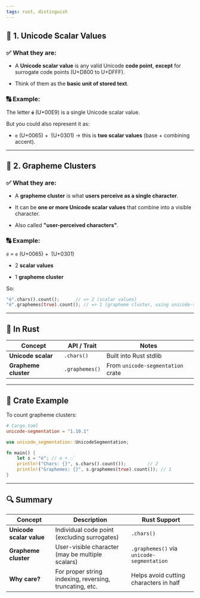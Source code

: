 ```yaml
---
tags: rust, distinguish
---
```


## 🧱 1. Unicode Scalar Values

### ✅ What they are:

- A **Unicode scalar value** is any valid Unicode **code point**, **except** for surrogate code points (U+D800 to U+DFFF).
    
- Think of them as the **basic unit of stored text**.
    

### 🔠 Example:

The letter **`é`** (U+00E9) is a single Unicode scalar value.

But you could also represent it as:

- `e` (U+0065) + `́` (U+0301) → this is **two scalar values** (base + combining accent).
    

---

## 🧩 2. Grapheme Clusters

### ✅ What they are:

- A **grapheme cluster** is what **users perceive as a single character**.
    
- It can be **one or more Unicode scalar values** that combine into a visible character.
    
- Also called **"user-perceived characters"**.
    

### 🔠 Example:

`é` = `e` (U+0065) + `́` (U+0301)

- 2 **scalar values**
    
- 1 **grapheme cluster**
    

So:

```rust
"é".chars().count();      // => 2 (scalar values)
"é".graphemes(true).count(); // => 1 (grapheme cluster, using unicode-segmentation crate)
```

---

## 📌 In Rust

|Concept|API / Trait|Notes|
|---|---|---|
|**Unicode scalar**|`.chars()`|Built into Rust stdlib|
|**Grapheme cluster**|`.graphemes()`|From `unicode-segmentation` crate|

---

## 📘 Crate Example

To count grapheme clusters:

```toml
# Cargo.toml
unicode-segmentation = "1.10.1"
```

```rust
use unicode_segmentation::UnicodeSegmentation;

fn main() {
    let s = "é"; // e + ◌́
    println!("Chars: {}", s.chars().count());        // 2
    println!("Graphemes: {}", s.graphemes(true).count()); // 1
}
```

---

## 🔍 Summary

|Concept|Description|Rust Support|
|---|---|---|
|**Unicode scalar value**|Individual code point (excluding surrogates)|`.chars()`|
|**Grapheme cluster**|User-visible character (may be multiple scalars)|`.graphemes()` via `unicode-segmentation`|
|**Why care?**|For proper string indexing, reversing, truncating, etc.|Helps avoid cutting characters in half|
